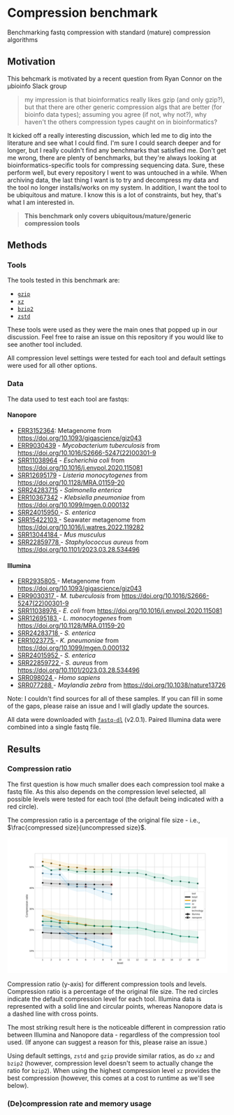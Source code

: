 # Compression benchmark

Benchmarking fastq compression with standard (mature) compression algorithms

## Motivation

This behcmark is motivated by a recent question from Ryan Connor on the µbioinfo Slack
group

> my impression is that bioinformatics really likes gzip (and only gzip?), but that
> there are other generic compression algs that are better (for bioinfo data types);
> assuming you agree (if not, why not?), why haven't the others compression types caught
> on in bioinformatics?

It kicked off a really interesting discussion, which led me to dig into the literature
and see what I could find. I'm sure I could search deeper and for longer, but I really
couldn't find any benchmarks that satisfied me. Don't get me wrong, there are plenty of
benchmarks, but they're always looking at bioinformatics-specific tools for compressing
sequencing data. Sure, these perform well, but every repository I went to was untouched
in a while. When archiving data, the last thing I want is to try and decompress my data
and the tool no longer installs/works on my system. In addition, I want the tool to be
ubiquitous and mature. I know this is a lot of constraints, but hey, that's what I am
interested in.

> **This benchmark only covers ubiquitous/mature/generic compression tools**

## Methods

### Tools

The tools tested in this benchmark are:

* [`gzip`][gzip]
* [`xz`][xz]
* [`bzip2`][bzip2]
* [`zstd`][zstd]

These tools were used as they were the main ones that popped up in our discussion. Feel
free to
raise an issue on this repository if you would like to see another tool included.

All compression level settings were tested for each tool and default settings were used
for all other options.

### Data

The data used to test each tool are fastqs:

#### Nanopore

- [ERR3152364](https://www.ebi.ac.uk/ena/browser/view/ERR3152364): Metagenome
  from <https://doi.org/10.1093/gigascience/giz043>
- [ERR9030439](https://www.ebi.ac.uk/ena/browser/view/ERR9030439) - *Mycobacterium
  tuberculosis* from <https://doi.org/10.1016/S2666-5247(22)00301-9>
- [SRR11038964](https://www.ebi.ac.uk/ena/browser/view/SRR11038964) - *Escherichia coli*
  from <https://doi.org/10.1016/j.envpol.2020.115081>
- [SRR12695179](https://www.ebi.ac.uk/ena/browser/view/SRR12695179) - *Listeria
  monocytogenes* from <https://doi.org/10.1128/MRA.01159-20>
- [SRR24283715](https://www.ebi.ac.uk/ena/browser/view/SRR24283715) - *Salmonella
  enterica*
- [ERR10367342](https://www.ebi.ac.uk/ena/browser/view/ERR10367342) - *Klebsiella
  pneumoniae* from <https://doi.org/10.1099/mgen.0.000132>
- [ SRR24015950 ](https://www.ebi.ac.uk/ena/browser/view/SRR24015950) - *S. enterica*
- [ SRR15422103 ](https://www.ebi.ac.uk/ena/browser/view/SRR15422103) - Seawater
  metagenome from <https://doi.org/10.1016/j.watres.2022.119282>
- [ SRR13044184 ](https://www.ebi.ac.uk/ena/browser/view/SRR13044184) - *Mus musculus*
- [ SRR22859778 ](https://www.ebi.ac.uk/ena/browser/view/SRR22859778) - *Staphylococcus
  aureus* from <https://doi.org/10.1101/2023.03.28.534496>

#### Illumina

- [ ERR2935805 ](https://www.ebi.ac.uk/ena/browser/view/ERR2935805) - Metagenome
  from <https://doi.org/10.1093/gigascience/giz043>
- [ ERR9030317 ](https://www.ebi.ac.uk/ena/browser/view/ERR9030317) - *M. tuberculosis*
  from <https://doi.org/10.1016/S2666-5247(22)00301-9>
- [ SRR11038976 ](https://www.ebi.ac.uk/ena/browser/view/SRR11038976) - *E. coli*
  from <https://doi.org/10.1016/j.envpol.2020.115081>
- [ SRR12695183 ](https://www.ebi.ac.uk/ena/browser/view/SRR12695183) - *L.
  monocytogenes* from <https://doi.org/10.1128/MRA.01159-20>
- [ SRR24283718 ](https://www.ebi.ac.uk/ena/browser/view/SRR24283718) - *S. enterica*
- [ ERR1023775 ](https://www.ebi.ac.uk/ena/browser/view/ERR1023775) - *K. pneumoniae*
  from <https://doi.org/10.1099/mgen.0.000132>
- [ SRR24015952 ](https://www.ebi.ac.uk/ena/browser/view/SRR24015952) - *S. enterica*
- [ SRR22859722 ](https://www.ebi.ac.uk/ena/browser/view/SRR22859722) - *S. aureus*
  from <https://doi.org/10.1101/2023.03.28.534496>
- [ SRR098024 ](https://www.ebi.ac.uk/ena/browser/view/SRR098024) - *Homo sapiens*
- [ SRR077288 ](https://www.ebi.ac.uk/ena/browser/view/SRR077288) - *Maylandia zebra*
  from <https://doi.org/10.1038/nature13726>

Note: I couldn't find sources for all of these samples. If you can fill in some of the
gaps, please raise an issue and I will gladly update the sources.

All data were downloaded with [`fastq-dl`][fastq_dl] (v2.0.1). Paired Illumina data were
combined into a single fastq file.

## Results

### Compression ratio

The first question is how much smaller does each compression tool make a fastq file. As
this also depends on the compression level selected, all possible levels were tested for
each tool (the default being indicated with a red circle).

The compression ratio is a percentage of the original file size - i.e.,
$\frac{compressed size}{uncompressed size}$.

![Compression ratio figure](./results/figures/compression_ratio.png)

<span class="caption">Compression ratio (y-axis) for different compression tools and
levels. Compression ratio is a percentage of the original file size. The red circles
indicate the default compression level for each tool. Illumina data is represented with
a solid line and circular points, whereas Nanopore data is a dashed line with cross
points.</span>

The most striking result here is the noticeable different in compression ratio between
Illumina and Nanopore data - regardless of the compression tool used. (If anyone can
suggest a reason for this, please raise an issue.)

Using default settings, `zstd` and `gzip` provide similar ratios, as do `xz`
and `bzip2` (however, compression level doesn't seem to actually change the ratio
for `bzip2`). When using the highest compression level `xz` provides the best compression (however, this comes at a cost to runtime as we'll see below).

### (De)compression rate and memory usage



[gzip]: http://www.gzip.org/

[bzip2]: https://sourceware.org/bzip2/

[xz]: https://tukaani.org/xz/

[zstd]: https://github.com/facebook/zstd

[fastq_dl]: https://github.com/rpetit3/fastq-dl